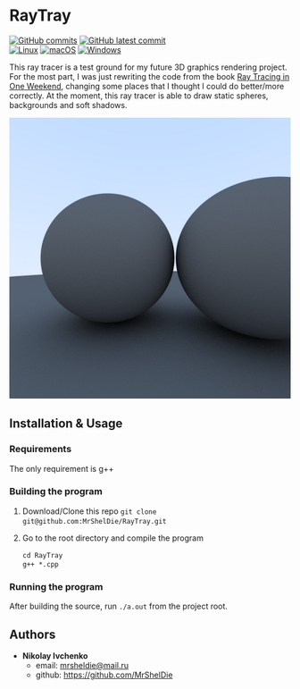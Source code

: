 

# RayTray
[![GitHub commits](https://badgen.net/github/commits/MrShelDie/minishell)](https://GitHub.com/MrShelDie/RayTray/commit/) [![GitHub latest commit](https://badgen.net/github/last-commit/MrShelDie/minishell)](https://GitHub.com/MrShelDie/RayTray/commit/)   
[![Linux](https://svgshare.com/i/Zhy.svg)](https://svgshare.com/i/Zhy.svg) [![macOS](https://svgshare.com/i/ZjP.svg)](https://svgshare.com/i/ZjP.svg) [![Windows](https://svgshare.com/i/ZhY.svg)](https://svgshare.com/i/ZhY.svg)

This ray tracer is a test ground for my future 3D graphics rendering project. For the most part, I was just rewriting the code from the book <a href="Ray Tracing in One Weekend">Ray Tracing in One Weekend</a>, changing some places that I thought I could do better/more correctly.
At the moment, this ray tracer is able to draw static spheres, backgrounds and soft shadows.

<div align="center">
	<img width="700" src="https://github.com/MrShelDie/RayTray/blob/master/demo.png?raw=true"/>
</div>

## Installation & Usage

### Requirements
The only requirement is g++

### Building the program

1. Download/Clone this repo
        ```git clone git@github.com:MrShelDie/RayTray.git```
        
2. Go to the root directory and compile the program
	```
	cd RayTray
   g++ *.cpp
	```
### Running the program

After building the source, run `./a.out` from the project root.

## Authors

* **Nikolay Ivchenko** 
	* email:  [mrsheldie@mail.ru](mailto:mrsheldie@mail.ru)
	* github: https://github.com/MrShelDie

